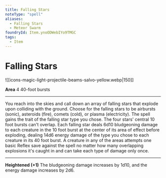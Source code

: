 ```yaml
---
title: Falling Stars
noteType: "spell"
aliases:
  - Falling Stars
  - Meteor Swarm
foundryId: Item.ynoODWebIYo9TMGC
tags:
  - Item
---
```


# Falling Stars
![[icons-magic-light-projectile-beams-salvo-yellow.webp|150]]

**Area** 4 40-foot bursts

* * *

You reach into the skies and call down an array of falling stars that explode upon colliding with the ground. Choose for the falling stars to be airbursts (sonic), asteroids (fire), comets (cold), or plasma (electricity). The spell gains the trait of the falling star type you chose. The four stars' central 10 foot bursts can't overlap. Each falling star deals 6d10 bludgeoning damage to each creature in the 10 foot burst at the center of its area of effect before exploding, dealing 14d6 energy damage of the type you chose to each creature in its 40 foot burst. A creature in any of the areas attempts one basic Reflex save against the spell no matter how many overlapping explosions it's caught in and can take each type of damage only once.

* * *

**Heightened (+1)** The bludgeoning damage increases by 1d10, and the energy damage increases by 2d6.
